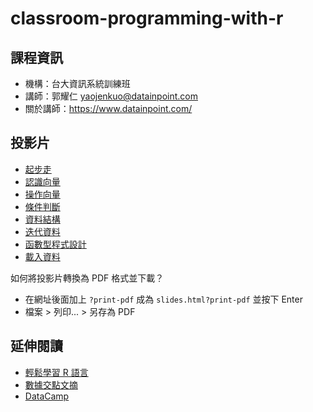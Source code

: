 # classroom-programming-with-r

## 課程資訊

- 機構：台大資訊系統訓練班
- 講師：郭耀仁 <yaojenkuo@datainpoint.com> 
- 關於講師：<https://www.datainpoint.com/>

## 投影片

- [起步走](01-getting-started-with-r/lecture.slides.html)
- [認識向量](02-understanding-vectors-in-r/lecture.slides.html)
- [操作向量](03-manipulating-vectors-in-r/lecture.slides.html)
- [條件判斷](04-conditional-statements-in-r/lecture.slides.html)
- [資料結構](05-data-structures-in-r/lecture.slides.html)
- [迭代資料](06-iterating-data-with-r/lecture.slides.html)
- [函數型程式設計](07-being-functional-with-r/lecture.slides.html)
- [載入資料](08-importing-data-with-r/lecture.slides.html)

如何將投影片轉換為 PDF 格式並下載？
- 在網址後面加上 `?print-pdf` 成為 `slides.html?print-pdf` 並按下 Enter
- 檔案 > 列印... > 另存為 PDF

## 延伸閱讀

- [輕鬆學習 R 語言](https://www.datainpoint.com/r-essentials)
- [數據交點文摘](https://datainpoint.substack.com/about)
- [DataCamp](https://www.datacamp.com/search?q=R&tap_a=5644-dce66f&tap_s=194899-1fb421&utm_medium=affiliate&utm_source=tonykuo)